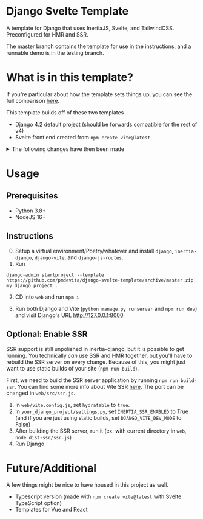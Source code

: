# Django Svelte Template

A template for Django that uses InertiaJS, Svelte, and TailwindCSS. Preconfigured for HMR and SSR.

The master branch contains the template for use in the instructions, 
and a runnable demo is in the testing branch.

# What is in this template?

If you're particular about how the template sets things up, you can see the full comparison 
[here](https://github.com/pmdevita/Django-Svelte-Template/compare/django-svelte-base...testing).

This template builds off of these two templates

- Django 4.2 default project (should be forwards compatible for the rest of v4)
- Svelte front end created from `npm create vite@latest`

<details>
<summary>The following changes have then been made</summary>

- Django
    - settings.py
      - Added `django-vite`, `inertia-django`, `django-js-routes`, and example_app to apps
      - Added InertiaMiddleware
      - Added configuration for the template folder
      - Set the static root directory
      - Added `web/dist` as a staticfile dir
      - Configuration for Vite
      - Configuration for Inertia
      - Configuration for JS Routes
    - urls.py
      - Added example_app urls
      - Added static asset urls
    - templates
      - Added base.html template, with Inertia and Vite set up
    - example_app
      - Added an example app to demonstrate Inertia
- Vite/Front end
  - Removed default example files from the template
  - Added `pages` directory to `src` with `Example.svelte`
  - Setup `main.js` following InertiaJS Svelte docs
  - Setup `ssr.js` following InertiaJS Svelte docs
  - Added default TailwindCSS config
  - Added default TailwindCSS-recommended PostCSS config
  - Configured Vite to build with HMR, proper CORS, and correct public path, 
with options left in to enable SSR
</details>

# Usage

## Prerequisites

- Python 3.8+
- NodeJS 16+

## Instructions

0. Setup a virtual environment/Poetry/whatever and install `django`, `inertia-django`, 
`django-vite`, and `django-js-routes`.
1. Run 
```
django-admin startproject --template https://github.com/pmdevita/django-svelte-template/archive/master.zip my_django_project .
```
2. CD into `web` and run `npm i`

3. Run both Django and Vite (`python manage.py runserver` and `npm run dev`) and visit Django's URL http://127.0.0.1:8000

## Optional: Enable SSR

SSR support is still unpolished in inertia-django, but it is possible to get running. You technically *can* 
use SSR and HMR together, but you'll have to rebuild the SSR server on every change. Because of this, 
you might just want to use static builds of your site (`npm run build`).

First, we need to build the SSR server application by running `npm run build-ssr`. You can find some 
more info about Vite SSR [here](https://vitejs.dev/guide/ssr.html). The port can be changed
in `web/src/ssr.js`.

1. In `web/vite.config.js`, set `hydratable` to `true`.
2. In `your_django_project/settings.py`, set `INERTIA_SSR_ENABLED` to True (and if you are just using
static builds, set `DJANGO_VITE_DEV_MODE` to False)
3. After building the SSR server, run it (ex. with current directory in `web`, `node dist-ssr/ssr.js`)
4. Run Django


# Future/Additional

A few things might be nice to have housed in this project as well.

- Typescript version (made with `npm create vite@latest` with Svelte TypeScript option)
- Templates for Vue and React
